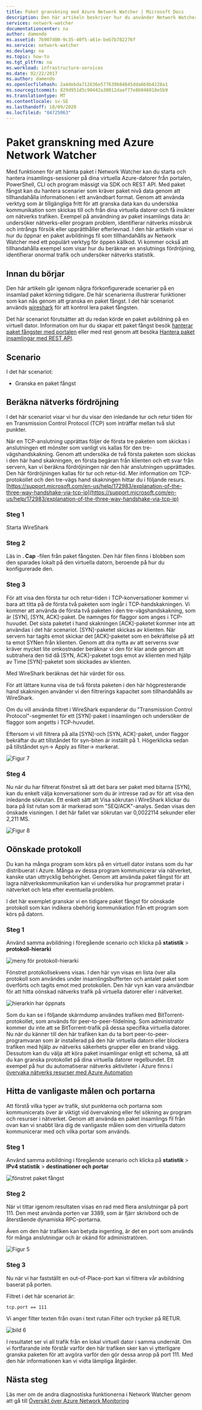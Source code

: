 ```yaml
---
title: Paket granskning med Azure Network Watcher | Microsoft Docs
description: Den här artikeln beskriver hur du använder Network Watcher för att utföra djup paket inspektion som samlas in från en virtuell dator
services: network-watcher
documentationcenter: na
author: damendo
ms.assetid: 7b907d00-9c35-40f5-a61e-beb7b782276f
ms.service: network-watcher
ms.devlang: na
ms.topic: how-to
ms.tgt_pltfrm: na
ms.workload: infrastructure-services
ms.date: 02/22/2017
ms.author: damendo
ms.openlocfilehash: 2a4debda712636e577639b84845dda6b9b4228a1
ms.sourcegitcommit: 829d951d5c90442a38012daaf77e86046018e5b9
ms.translationtype: MT
ms.contentlocale: sv-SE
ms.lasthandoff: 10/09/2020
ms.locfileid: "84725063"
---
```

# <a name="packet-inspection-with-azure-network-watcher"></a>Paket granskning med Azure Network Watcher

Med funktionen för att hämta paket i Network Watcher kan du starta och hantera insamlings-sessioner på dina virtuella Azure-datorer från portalen, PowerShell, CLI och program mässigt via SDK och REST API. Med paket fångst kan du hantera scenarier som kräver paket nivå data genom att tillhandahålla informationen i ett användbart format. Genom att använda verktyg som är tillgängliga fritt för att granska data kan du undersöka kommunikation som skickas till och från dina virtuella datorer och få insikter om nätverks trafiken. Exempel på användning av paket insamlings data är: undersöker nätverks-eller program problem, identifierar nätverks missbruk och intrångs försök eller upprätthåller efterlevnad. I den här artikeln visar vi hur du öppnar en paket avbildnings fil som tillhandahålls av Network Watcher med ett populärt verktyg för öppen källkod. Vi kommer också att tillhandahålla exempel som visar hur du beräknar en anslutnings fördröjning, identifierar onormal trafik och undersöker nätverks statistik.

## <a name="before-you-begin"></a>Innan du börjar

Den här artikeln går igenom några förkonfigurerade scenarier på en insamlad paket körning tidigare. De här scenarierna illustrerar funktioner som kan nås genom att granska en paket fångst. I det här scenariot används [wireshark](https://www.wireshark.org/) för att kontrol lera paket fångsten.

Det här scenariot förutsätter att du redan körde en paket avbildning på en virtuell dator. Information om hur du skapar ett paket fångst besök [hanterar paket fångster med portalen](network-watcher-packet-capture-manage-portal.md) eller med rest genom att besöka [Hantera paket insamlingar med REST API](network-watcher-packet-capture-manage-rest.md).

## <a name="scenario"></a>Scenario

I det här scenariot:

* Granska en paket fångst

## <a name="calculate-network-latency"></a>Beräkna nätverks fördröjning

I det här scenariot visar vi hur du visar den inledande tur och retur tiden för en Transmission Control Protocol (TCP) som inträffar mellan två slut punkter.

När en TCP-anslutning upprättas följer de första tre paketen som skickas i anslutningen ett mönster som vanligt vis kallas för den tre-vägshandskakning. Genom att undersöka de två första paketen som skickas i den här hand skakningen, en första begäran från klienten och ett svar från servern, kan vi beräkna fördröjningen när den här anslutningen upprättades. Den här fördröjningen kallas för tur och retur-tid. Mer information om TCP-protokollet och den tre-vägs hand skakningen hittar du i följande resurs. [https://support.microsoft.com/en-us/help/172983/explanation-of-the-three-way-handshake-via-tcp-ip](https://support.microsoft.com/en-us/help/172983/explanation-of-the-three-way-handshake-via-tcp-ip)

### <a name="step-1"></a>Steg 1

Starta WireShark

### <a name="step-2"></a>Steg 2

Läs in **. Cap** -filen från paket fångsten. Den här filen finns i blobben som den sparades lokalt på den virtuella datorn, beroende på hur du konfigurerade den.

### <a name="step-3"></a>Steg 3

För att visa den första tur och retur-tiden i TCP-konversationer kommer vi bara att titta på de första två paketen som ingår i TCP-handskakningen. Vi kommer att använda de första två paketen i den tre-vägshandskakning, som är [SYN], [SYN, ACK]-paket. De namnges för flaggor som anges i TCP-huvudet. Det sista paketet i hand skakningen [ACK]-paketet kommer inte att användas i det här scenariot. [SYN]-paketet skickas av klienten. När servern har tagits emot skickar det [ACK]-paketet som en bekräftelse på att ta emot SYNen från klienten. Genom att dra nytta av att serverns svar kräver mycket lite omkostnader beräknar vi den för klar ande genom att subtrahera den tid då [SYN, ACK]-paketet togs emot av klienten med hjälp av Time [SYN]-paketet som skickades av klienten.

Med WireShark beräknas det här värdet för oss.

För att lättare kunna visa de två första paketen i den här högpresterande hand skakningen använder vi den filtrerings kapacitet som tillhandahålls av WireShark.

Om du vill använda filtret i WireShark expanderar du "Transmission Control Protocol"-segmentet för ett [SYN]-paket i insamlingen och undersöker de flaggor som angetts i TCP-huvudet.

Eftersom vi vill filtrera på alla [SYN]-och [SYN, ACK]-paket, under flaggor bekräftar du att tillståndet för syn-biten är inställt på 1. Högerklicka sedan på tillståndet syn-> Apply as filter-> markerat.

![Figur 7][7]

### <a name="step-4"></a>Steg 4

Nu när du har filtrerat fönstret så att det bara ser paket med bitarna [SYN], kan du enkelt välja konversationer som du är intresse rad av för att visa den inledande sökrutan. Ett enkelt sätt att Visa sökrutan i WireShark klickar du bara på list rutan som är markerad som "SEQ/ACK"-analys. Sedan visas den önskade visningen. I det här fallet var sökrutan var 0,0022114 sekunder eller 2,211 MS.

![Figur 8][8]

## <a name="unwanted-protocols"></a>Oönskade protokoll

Du kan ha många program som körs på en virtuell dator instans som du har distribuerat i Azure. Många av dessa program kommunicerar via nätverket, kanske utan uttrycklig behörighet. Genom att använda paket fångst för att lagra nätverkskommunikation kan vi undersöka hur programmet pratar i nätverket och leta efter eventuella problem.

I det här exemplet granskar vi en tidigare paket fångst för oönskade protokoll som kan indikera obehörig kommunikation från ett program som körs på datorn.

### <a name="step-1"></a>Steg 1

Använd samma avbildning i föregående scenario och klicka på **statistik**  >  **protokoll-hierarki**

![meny för protokoll-hierarki][2]

Fönstret protokollsekvens visas. I den här vyn visas en lista över alla protokoll som användes under insamlingsbufferten och antalet paket som överförts och tagits emot med protokollen. Den här vyn kan vara användbar för att hitta oönskad nätverks trafik på virtuella datorer eller i nätverket.

![hierarkin har öppnats][3]

Som du kan se i följande skärmdump användes trafiken med BitTorrent-protokollet, som används för peer-to-peer-fildelning. Som administratör kommer du inte att se BitTorrent-trafik på dessa specifika virtuella datorer. Nu när du känner till den här trafiken kan du ta bort peer-to-peer-programvaran som är installerad på den här virtuella datorn eller blockera trafiken med hjälp av nätverks säkerhets grupper eller en brand vägg. Dessutom kan du välja att köra paket insamlingar enligt ett schema, så att du kan granska protokollet på dina virtuella datorer regelbundet. Ett exempel på hur du automatiserar nätverks aktiviteter i Azure finns i [övervaka nätverks resurser med Azure Automation](network-watcher-monitor-with-azure-automation.md)

## <a name="finding-top-destinations-and-ports"></a>Hitta de vanligaste målen och portarna

Att förstå vilka typer av trafik, slut punkterna och portarna som kommunicerats över är viktigt vid övervakning eller fel sökning av program och resurser i nätverket. Genom att använda en paket insamlings fil från ovan kan vi snabbt lära dig de vanligaste målen som den virtuella datorn kommunicerar med och vilka portar som används.

### <a name="step-1"></a>Steg 1

Använd samma avbildning i föregående scenario och klicka på **statistik**  >  **IPv4 statistik**  >  **destinationer och portar**

![fönstret paket fångst][4]

### <a name="step-2"></a>Steg 2

När vi tittar igenom resultaten visas en rad med flera anslutningar på port 111. Den mest använda porten var 3389, som är fjärr skrivbord och de återstående dynamiska RPC-portarna.

Även om den här trafiken kan betyda ingenting, är det en port som används för många anslutningar och är okänd för administratören.

![Figur 5][5]

### <a name="step-3"></a>Steg 3

Nu när vi har fastställt en out-of-Place-port kan vi filtrera vår avbildning baserat på porten.

Filtret i det här scenariot är:

```
tcp.port == 111
```

Vi anger filter texten från ovan i text rutan Filter och trycker på RETUR.

![bild 6][6]

I resultatet ser vi all trafik från en lokal virtuell dator i samma undernät. Om vi fortfarande inte förstår varför den här trafiken sker kan vi ytterligare granska paketen för att avgöra varför den gör dessa anrop på port 111. Med den här informationen kan vi vidta lämpliga åtgärder.

## <a name="next-steps"></a>Nästa steg

Läs mer om de andra diagnostiska funktionerna i Network Watcher genom att gå till [Översikt över Azure Network Monitoring](network-watcher-monitoring-overview.md)

[1]: ./media/network-watcher-deep-packet-inspection/figure1.png
[2]: ./media/network-watcher-deep-packet-inspection/figure2.png
[3]: ./media/network-watcher-deep-packet-inspection/figure3.png
[4]: ./media/network-watcher-deep-packet-inspection/figure4.png
[5]: ./media/network-watcher-deep-packet-inspection/figure5.png
[6]: ./media/network-watcher-deep-packet-inspection/figure6.png
[7]: ./media/network-watcher-deep-packet-inspection/figure7.png
[8]: ./media/network-watcher-deep-packet-inspection/figure8.png













